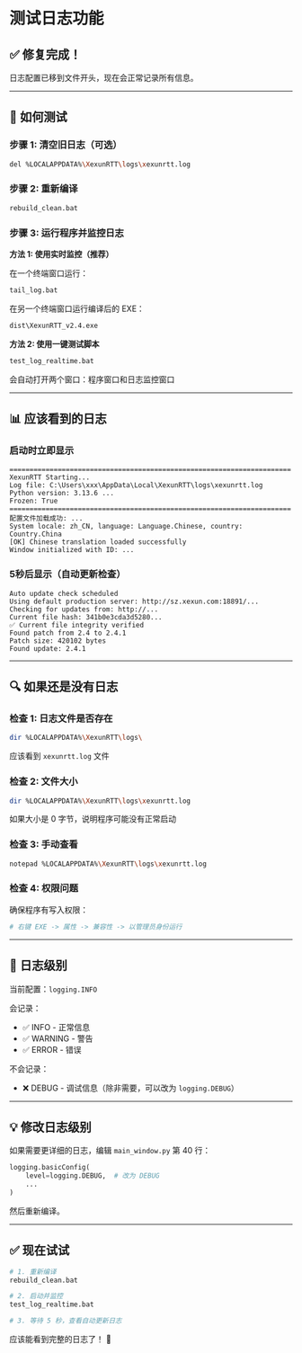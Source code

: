 # 测试日志功能

## ✅ 修复完成！

日志配置已移到文件开头，现在会正常记录所有信息。

---

## 🚀 如何测试

### 步骤 1: 清空旧日志（可选）

```bash
del %LOCALAPPDATA%\XexunRTT\logs\xexunrtt.log
```

### 步骤 2: 重新编译

```bash
rebuild_clean.bat
```

### 步骤 3: 运行程序并监控日志

**方法 1: 使用实时监控（推荐）**

在一个终端窗口运行：
```bash
tail_log.bat
```

在另一个终端窗口运行编译后的 EXE：
```bash
dist\XexunRTT_v2.4.exe
```

**方法 2: 使用一键测试脚本**

```bash
test_log_realtime.bat
```

会自动打开两个窗口：程序窗口和日志监控窗口

---

## 📊 应该看到的日志

### 启动时立即显示

```
======================================================================
XexunRTT Starting...
Log file: C:\Users\xxx\AppData\Local\XexunRTT\logs\xexunrtt.log
Python version: 3.13.6 ...
Frozen: True
======================================================================
配置文件加载成功: ...
System locale: zh_CN, language: Language.Chinese, country: Country.China
[OK] Chinese translation loaded successfully
Window initialized with ID: ...
```

### 5秒后显示（自动更新检查）

```
Auto update check scheduled
Using default production server: http://sz.xexun.com:18891/...
Checking for updates from: http://...
Current file hash: 341b0e3cda3d5280...
✅ Current file integrity verified
Found patch from 2.4 to 2.4.1
Patch size: 420102 bytes
Found update: 2.4.1
```

---

## 🔍 如果还是没有日志

### 检查 1: 日志文件是否存在

```bash
dir %LOCALAPPDATA%\XexunRTT\logs\
```

应该看到 `xexunrtt.log` 文件

### 检查 2: 文件大小

```bash
dir %LOCALAPPDATA%\XexunRTT\logs\xexunrtt.log
```

如果大小是 0 字节，说明程序可能没有正常启动

### 检查 3: 手动查看

```bash
notepad %LOCALAPPDATA%\XexunRTT\logs\xexunrtt.log
```

### 检查 4: 权限问题

确保程序有写入权限：
```bash
# 右键 EXE -> 属性 -> 兼容性 -> 以管理员身份运行
```

---

## 📝 日志级别

当前配置：`logging.INFO`

会记录：
- ✅ INFO - 正常信息
- ✅ WARNING - 警告
- ✅ ERROR - 错误

不会记录：
- ❌ DEBUG - 调试信息（除非需要，可以改为 `logging.DEBUG`）

---

## 💡 修改日志级别

如果需要更详细的日志，编辑 `main_window.py` 第 40 行：

```python
logging.basicConfig(
    level=logging.DEBUG,  # 改为 DEBUG
    ...
)
```

然后重新编译。

---

## ✅ 现在试试

```bash
# 1. 重新编译
rebuild_clean.bat

# 2. 启动并监控
test_log_realtime.bat

# 3. 等待 5 秒，查看自动更新日志
```

应该能看到完整的日志了！ 🎉

